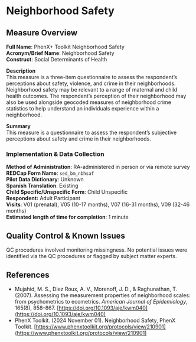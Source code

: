 # Neighborhood Safety
## Measure Overview
**Full Name**: PhenX+ Toolkit Neighborhood Safety  
**Acronym/Brief Name**: Neighborhood Safety  
**Construct**: Social Determinants of Health  

**Description**     
This measure is a three-item questionnaire to assess the respondent’s perceptions about safety, violence, and crime in their neighborhoods. Neighborhood safety may be relevant to a range of maternal and child health outcomes. The respondent’s perception of their neighborhood may also be used alongside geocoded measures of neighborhood crime statistics to help understand an individuals experience within a neighborhood.   

**Summary**     
This measure is a questionnaire to assess the respondent’s subjective perceptions about safety and crime in their neighborhoods. 

### Implementation & Data Collection
**Method of Administration**: RA-administered in person or via remote survey  
**REDCap Form Name**: `sed_bm_nbhsaf`  
**Pilot Data Dictionary**: Unknown  
**Spanish Translation**: Existing  
**Child Specific/Unspecific Form**: Child Unspecific  
**Respondent:** Adult Participant   
**Visits**: V01 (prenatal), V05 (10-17 months), V07 (16-31 months), V09 (32-46 months)    
**Estimated length of time for completion**: 1 minute

## Quality Control & Known Issues
QC procedures involved monitoring missingness. No potential issues were identified via the QC procedures or flagged by subject matter experts.   

## References
- Mujahid, M. S., Diez Roux, A. V., Morenoff, J. D., & Raghunathan, T. (2007). Assessing the measurement properties of neighborhood scales: from psychometrics to ecometrics. *American Journal of Epidemiology*, 165(8), 858–867. [https://doi.org/10.1093/aje/kwm040](https://doi.org/10.1093/aje/kwm040)
- PhenX Toolkit. (2024 November 01). Neighborhood Safety, PhenX Toolkit. [https://www.phenxtoolkit.org/protocols/view/210901](https://www.phenxtoolkit.org/protocols/view/210901)

